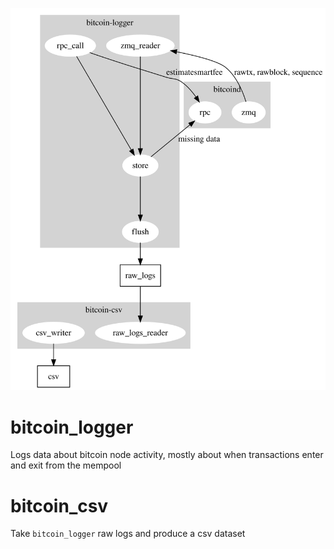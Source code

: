 ![High level graph](./high-level-graph.svg)

# bitcoin_logger

Logs data about bitcoin node activity, mostly about when transactions enter and exit from the mempool

# bitcoin_csv

Take `bitcoin_logger` raw logs and produce a csv dataset